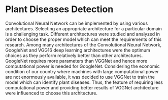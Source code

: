 # Plant Diseases Detection

Convolutional Neural Network can be implemented by using various architectures. Selecting an appropriate architecture for a particular domain is a challenging task. Different architectures were studied and analyzed in order to choose the proper model which can meet the requirements of this research. Among many architectures of the Convolutional Neural Network, GoogleNet and VGG16 deep learning architectures were the optimum choices as they perform relatively better than other architectures. GoogleNet requires more parameters than VGGNet and hence more computational power is needed for GoogleNet. Considering the economic condition of our country where machines with large computational power are not enormously available, it was decided to use VGGNet to train the model which can identify plant diseases. Thus, the feature of requiring less computational power and providing better results of VGGNet architecture were influenced to choose this architecture.

